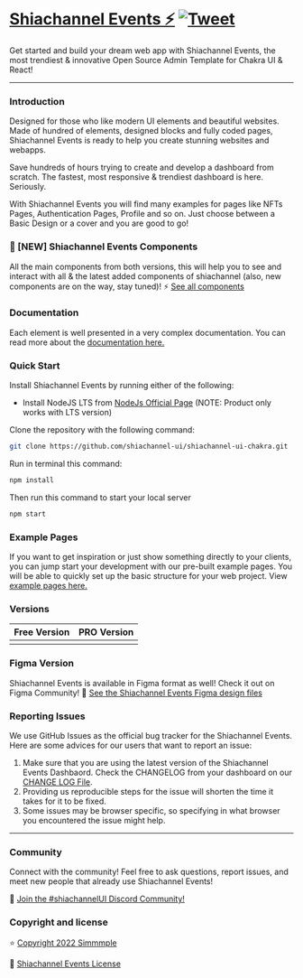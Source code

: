 # [Shiachannel Events ⚡️](https://horizon-ui.com/shiachannel-ui-chakra) [![Tweet](https://img.shields.io/twitter/url/http/shields.io.svg?style=social&logo=twitter)](https://twitter.com/intent/tweet?url=https://horizon-ui.com/&text=Check%horizon%20UI,%20the%20trendiest%20open-source%20admin%20template%20for%20Chakra%20UI%20&%20React!)

Get started and build your dream web app with Shiachannel Events, the most trendiest &
innovative Open Source Admin Template for Chakra UI & React!

---

### Introduction

Designed for those who like modern UI elements and beautiful websites. Made of
hundred of elements, designed blocks and fully coded pages, Shiachannel Events is ready
to help you create stunning websites and webapps.

Save hundreds of hours trying to create and develop a dashboard from scratch.
The fastest, most responsive & trendiest dashboard is here. Seriously.

With Shiachannel Events you will find many examples for pages like NFTs Pages,
Authentication Pages, Profile and so on. Just choose between a Basic Design or a
cover and you are good to go!

### 🎉 [NEW] Shiachannel Events Components

All the main components from both versions, this will help you to see and interact with all & the latest added components of shiachannel (also, new components are on the way, stay tuned)! ⚡️
<a href="https://shiachannel-ui.com/components/?ref=readme-shiachannel" target="_blank">See all components</a>

### Documentation

Each element is well presented in a very complex documentation. You can read
more about the <a href="https://shiachannel-ui.com/documentation/docs/introduction?ref=readme-shiachannel" target="_blank">documentation
here.</a>

### Quick Start

Install Shiachannel Events by running either of the following:

- Install NodeJS LTS from
  [NodeJs Official Page](https://nodejs.org/en/?ref=shiachannel-documentation)
  (NOTE: Product only works with LTS version)

Clone the repository with the following command:

```bash
git clone https://github.com/shiachannel-ui/shiachannel-ui-chakra.git
```

Run in terminal this command:

```bash
npm install
```

Then run this command to start your local server

```bash
npm start
```

### Example Pages

If you want to get inspiration or just show something directly to your clients,
you can jump start your development with our pre-built example pages. You will
be able to quickly set up the basic structure for your web project. View
<a href="https://shiachannel-ui.com/shiachannel-ui-chakra/?ref=readme-shiachannel" target="_blank">example
pages here.</a>

### Versions

| Free Version | PRO Version |
| ------------ | ----------- |
|              |             |

### Figma Version

Shiachannel Events is available in Figma format as well! Check it out on Figma
Community! 🎨
[See the Shiachannel Events Figma design files](https://bit.ly/shiachannel-figma)

### Reporting Issues

We use GitHub Issues as the official bug tracker for the Shiachannel Events. Here are
some advices for our users that want to report an issue:

1. Make sure that you are using the latest version of the Shiachannel Events Dashbaord.
   Check the CHANGELOG from your dashboard on our
   [CHANGE LOG File](https://github.com/shiachannel-ui/shiachannel-ui-chakra/blob/main/CHANGELOG.md?ref=readme-shiachannel).
2. Providing us reproducible steps for the issue will shorten the time it takes
   for it to be fixed.
3. Some issues may be browser specific, so specifying in what browser you
   encountered the issue might help.

---

### Community

Connect with the community! Feel free to ask questions, report issues, and meet
new people that already use Shiachannel Events!

💬 [Join the #shiachannelUI Discord Community!](https://discord.gg/f6tEKFBd4m)

### Copyright and license

⭐️ [Copyright 2022 Simmmple ](https://www.simmmple.com/?ref=readme-shiachannel)

📄 [Shiachannel Events License](https://www.simmmple.com/licenses?ref=readme-shiachannel)
